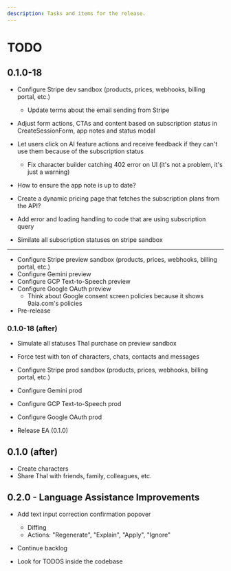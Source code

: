 ```yaml
---
description: Tasks and items for the release.
---
```


# TODO

## 0.1.0-18

- Configure Stripe dev sandbox (products, prices, webhooks, billing portal, etc.)
  - Update terms about the email sending from Stripe

- Adjust form actions, CTAs and content based on subscription status in CreateSessionForm, app notes and status modal
- Let users click on AI feature actions and receive feedback if they can't use them because of the subscription status
  - Fix character builder catching 402 error on UI (it's not a problem, it's just a warning)
- How to ensure the app note is up to date?
- Create a dynamic pricing page that fetches the subscription plans from the API?
- Add error and loading handling to code that are using subscription query
- Similate all subscription statuses on stripe sandbox

- ---

- Configure Stripe preview sandbox (products, prices, webhooks, billing portal, etc.)
- Configure Gemini preview
- Configure GCP Text-to-Speech preview
- Configure Google OAuth preview
  - Think about Google consent screen policies because it shows 9aia.com's policies
- Pre-release

### 0.1.0-18 (after)

- Simulate all statuses Thal purchase on preview sandbox
- Force test with ton of characters, chats, contacts and messages

- Configure Stripe prod sandbox (products, prices, webhooks, billing portal, etc.)
- Configure Gemini prod
- Configure GCP Text-to-Speech prod
- Configure Google OAuth prod
- Release EA (0.1.0)

## 0.1.0 (after)

- Create characters
- Share Thal with friends, family, colleagues, etc.

## 0.2.0 - Language Assistance Improvements

- Add text input correction confirmation popover
  - Diffing
  - Actions: "Regenerate", "Explain", "Apply", "Ignore"

- Continue backlog
- Look for TODOS inside the codebase
